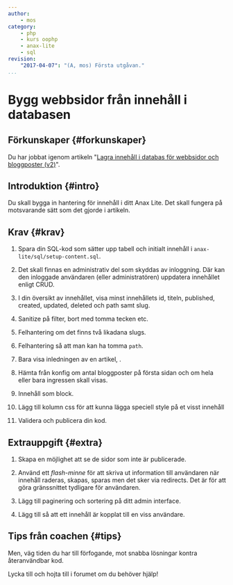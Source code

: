 ```yaml
---
author:
    - mos
category:
    - php
    - kurs oophp
    - anax-lite
    - sql
revision:
    "2017-04-07": "(A, mos) Första utgåvan."
...
```

Bygg webbsidor från innehåll i databasen
==================================

 
<!--more-->



Förkunskaper {#forkunskaper}
-----------------------

Du har jobbat igenom artikeln "[Lagra innehåll i databas för webbsidor och bloggposter (v2)](kunskap/kom-igang-med-php-pdo-och-mysql-v2)".



Introduktion {#intro}
-----------------------

Du skall bygga in hantering för innehåll i ditt Anax Lite. Det skall fungera på motsvarande sätt som det gjorde i artikeln.


Krav {#krav}
-----------------------

1. Spara din SQL-kod som sätter upp tabell och initialt innehåll i `anax-lite/sql/setup-content.sql`.

1. Det skall finnas en administrativ del som skyddas av inloggning. Där kan den inloggade användaren (eller administratören) uppdatera innehållet enligt CRUD.

1. I din översikt av innehållet, visa minst innehållets id, titeln, published, created, updated, deleted och path samt slug.

1. Sanitize på filter, bort med tomma tecken etc.

1. Felhantering om det finns två likadana slugs.

1. Felhantering så att man kan ha tomma `path`.

1. Bara visa inledningen av en artikel, <!--more-->.

1. Hämta från konfig om antal bloggposter på första sidan och om hela eller bara ingressen skall visas.

1. Innehåll som block.

1. Lägg till kolumn css för att kunna lägga speciell style på et visst innehåll

1. Validera och publicera din kod.



Extrauppgift {#extra}
-----------------------

1. Skapa en möjlighet att se de sidor som inte är publicerade.

1. Använd ett _flash-minne_ för att skriva ut information till användaren när innehåll raderas, skapas, sparas men det sker via redirects. Det är för att göra gränssnittet tydligare för användaren.

1. Lägg till paginering och sortering på ditt admin interface.

1. Lägg till så att ett innehåll är kopplat till en viss användare.



Tips från coachen {#tips}
-----------------------


Men, väg tiden du har till förfogande, mot snabba lösningar kontra återanvändbar kod.

Lycka till och hojta till i forumet om du behöver hjälp!
